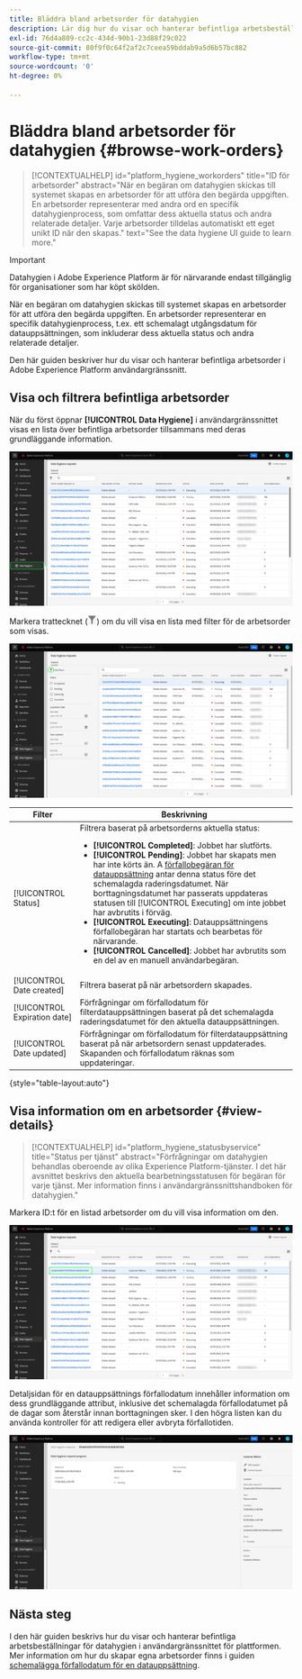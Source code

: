 ```yaml
---
title: Bläddra bland arbetsorder för datahygien
description: Lär dig hur du visar och hanterar befintliga arbetsbeställningar för datahygien i Adobe Experience Platform användargränssnitt.
exl-id: 76d4a809-cc2c-434d-90b1-23d88f29c022
source-git-commit: 80f9f0c64f2af2c7ceea59bddab9a5d6b57bc882
workflow-type: tm+mt
source-wordcount: '0'
ht-degree: 0%

---
```


# Bläddra bland arbetsorder för datahygien {#browse-work-orders}

>[!CONTEXTUALHELP]
>id="platform_hygiene_workorders"
>title="ID för arbetsorder"
>abstract="När en begäran om datahygien skickas till systemet skapas en arbetsorder för att utföra den begärda uppgiften. En arbetsorder representerar med andra ord en specifik datahygienprocess, som omfattar dess aktuella status och andra relaterade detaljer. Varje arbetsorder tilldelas automatiskt ett eget unikt ID när den skapas."
>text="See the data hygiene UI guide to learn more."

>[!IMPORTANT]
>
>Datahygien i Adobe Experience Platform är för närvarande endast tillgänglig för organisationer som har köpt skölden.

När en begäran om datahygien skickas till systemet skapas en arbetsorder för att utföra den begärda uppgiften. En arbetsorder representerar en specifik datahygienprocess, t.ex. ett schemalagt utgångsdatum för datauppsättningen, som inkluderar dess aktuella status och andra relaterade detaljer.

Den här guiden beskriver hur du visar och hanterar befintliga arbetsorder i Adobe Experience Platform användargränssnitt.

## Visa och filtrera befintliga arbetsorder

När du först öppnar **[!UICONTROL Data Hygiene]** i användargränssnittet visas en lista över befintliga arbetsorder tillsammans med deras grundläggande information.

![Bilden visar [!UICONTROL Data Hygiene] arbetsytan i plattformsgränssnittet](../images/ui/browse/work-order-list.png)

<!-- The list only shows work orders for one category at a time. Select **[!UICONTROL Consumer]** to view a list of consumer deletion tasks, and **[!UICONTROL Dataset]** to view a list of scheduled dataset expirations.

![Image showing the [!UICONTROL Dataset] tab](../images/ui/browse/dataset-tab.png) -->

Markera trattecknet (![Bild av trattsymbolen](../images/ui/browse/funnel-icon.png)) om du vill visa en lista med filter för de arbetsorder som visas.

![Bild på de arbetsorderfilter som visas](../images/ui/browse/filters.png)

| Filter | Beskrivning |
| --- | --- |
| [!UICONTROL Status] | Filtrera baserat på arbetsorderns aktuella status:<ul><li>**[!UICONTROL Completed]**: Jobbet har slutförts.</li><li>**[!UICONTROL Pending]**: Jobbet har skapats men har inte körts än. A [förfallobegäran för datauppsättning](./dataset-expiration.md) antar denna status före det schemalagda raderingsdatumet. När borttagningsdatumet har passerats uppdateras statusen till [!UICONTROL Executing] om inte jobbet har avbrutits i förväg.</li><li>**[!UICONTROL Executing]**: Datauppsättningens förfallobegäran har startats och bearbetas för närvarande.</li><li>**[!UICONTROL Cancelled]**: Jobbet har avbrutits som en del av en manuell användarbegäran.</li></ul> |
| [!UICONTROL Date created] | Filtrera baserat på när arbetsordern skapades. |
| [!UICONTROL Expiration date] | Förfrågningar om förfallodatum för filterdatauppsättningen baserat på det schemalagda raderingsdatumet för den aktuella datauppsättningen. |
| [!UICONTROL Date updated] | Förfrågningar om förfallodatum för filterdatauppsättning baserat på när arbetsordern senast uppdaterades. Skapanden och förfallodatum räknas som uppdateringar. |

{style=&quot;table-layout:auto&quot;}

## Visa information om en arbetsorder {#view-details}

>[!CONTEXTUALHELP]
>id="platform_hygiene_statusbyservice"
>title="Status per tjänst"
>abstract="Förfrågningar om datahygien behandlas oberoende av olika Experience Platform-tjänster. I det här avsnittet beskrivs den aktuella bearbetningsstatusen för begäran för varje tjänst. Mer information finns i användargränssnittshandboken för datahygien."

Markera ID:t för en listad arbetsorder om du vill visa information om den.

![Bild som visar ett arbetsorders-ID som markeras](../images/ui/browse/select-work-order.png)

<!-- Depending on the type of work order selected, different information and controls are provided. These are covered in the sections below.

### Consumer delete details

>[!CONTEXTUALHELP]
>id="platform_hygiene_responsemessages"
>title="Consumer delete response"
>abstract="When a consumer deletion process receives a response from the system, these messages are displayed under the **[!UICONTROL Result]** section. If a problem occurs while a work order is processing, any relevant error messages will appear in this section to help you troubleshoot the issue. To learn more, see the data hygiene UI guide."


The details of a consumer delete request are read-only, displaying its basic attributes such as its current status and the time elapsed since the request was made.

![Image showing the details page for a consumer delete work order](../images/ui/browse/consumer-delete-details.png)

### Dataset expiration details -->

Detaljsidan för en datauppsättnings förfallodatum innehåller information om dess grundläggande attribut, inklusive det schemalagda förfallodatumet på de dagar som återstår innan borttagningen sker. I den högra listen kan du använda kontroller för att redigera eller avbryta förfallotiden.

![Bild som visar informationssidan för en arbetsorder för förfallodatum för datauppsättning](../images/ui/browse/ttl-details.png)

## Nästa steg

I den här guiden beskrivs hur du visar och hanterar befintliga arbetsbeställningar för datahygien i användargränssnittet för plattformen. Mer information om hur du skapar egna arbetsorder finns i guiden [schemalägga förfallodatum för en datauppsättning](./dataset-expiration.md).
